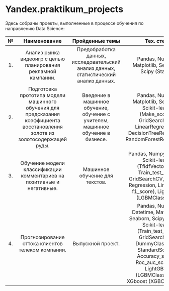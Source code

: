 # Yandex.praktikum_projects

Здесь собраны проекты, выполненные в процессе обучения по направлению Data Science:

| №    |     Наименование                      | Пройденные темы              | Тех. стек               |
|:---: | :------------------------------------:| :--------------------------: |:-----------------------:|
| 1.  |Анализ рынка видеоигр с целью планирования рекламной кампании. | Предобработка данных, исследовательский анализ данных, статистический анализ данных. | Pandas, Numpy, Matplotlib, Seaborn, Scipy (Stats). |
|2.|Подготовка прототипа модели машинного обучения для предсказания коэффициента восстановления золота из золотосодержащей руды.|Введение в машинное обучение, обучение с учителем, машинное обучение в бизнесе.|Pandas, Numpy, Matplotlib, Seaborn, Scikit-learn (Make_scorer, GridSearchCV, LinearRegression, DecisionTreeRegressor, RandomForestRegressor).|
|3.|Обучение модели классификации комментариев на позитивные и негативные.|Машинное обучение для текстов.|Pandas, Numpy, Spacу, Scikit-learn (TfidfVectorizer, Train_test_split, GridSearchCV, Logistic Regression, LinearSVC, f1_score), LightGBM (LGBMClassifier)|
|4.|Прогнозирование оттока клиентов телеком компании.|Выпускной проект.|Pandas, Numpy, Datetime, Matplotlib, Seaborn, Scipy (Stats), Scikit-learn (Train_test_split, GridSearchCV, DummyClassifier, StandardScaler, Accuracy_score, Roc_auc_score, ), LightGBM (LGBMClassifier), XGboost (XGBClassifier).|
